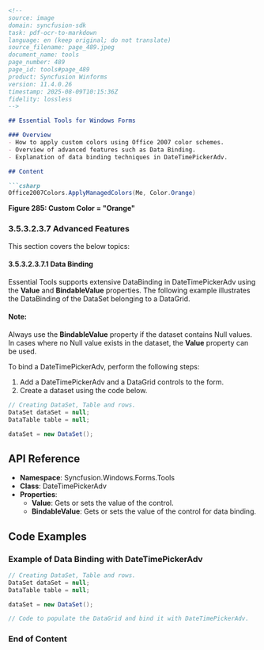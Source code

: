 ```markdown
<!--
source: image
domain: syncfusion-sdk
task: pdf-ocr-to-markdown
language: en (keep original; do not translate)
source_filename: page_489.jpeg
document_name: tools
page_number: 489
page_id: tools#page_489
product: Syncfusion Winforms
version: 11.4.0.26
timestamp: 2025-08-09T10:15:36Z
fidelity: lossless
-->

## Essential Tools for Windows Forms

### Overview
- How to apply custom colors using Office 2007 color schemes.
- Overview of advanced features such as Data Binding.
- Explanation of data binding techniques in DateTimePickerAdv.

## Content

```csharp
Office2007Colors.ApplyManagedColors(Me, Color.Orange)
```

**Figure 285: Custom Color = "Orange"**

### 3.5.3.2.3.7 Advanced Features

This section covers the below topics:

#### 3.5.3.2.3.7.1 Data Binding

Essential Tools supports extensive DataBinding in DateTimePickerAdv using the **Value** and **BindableValue** properties. The following example illustrates the DataBinding of the DataSet belonging to a DataGrid.

#### Note:
Always use the **BindableValue** property if the dataset contains Null values. In cases where no Null value exists in the dataset, the **Value** property can be used.

To bind a DateTimePickerAdv, perform the following steps:

1. Add a DateTimePickerAdv and a DataGrid controls to the form.
2. Create a dataset using the code below.

```csharp
// Creating DataSet, Table and rows.
DataSet dataSet = null;
DataTable table = null;

dataSet = new DataSet();
```

## API Reference

- **Namespace**: Syncfusion.Windows.Forms.Tools
- **Class**: DateTimePickerAdv
- **Properties**:
  - **Value**: Gets or sets the value of the control.
  - **BindableValue**: Gets or sets the value of the control for data binding.
  
## Code Examples

### Example of Data Binding with DateTimePickerAdv

```csharp
// Creating DataSet, Table and rows.
DataSet dataSet = null;
DataTable table = null;

dataSet = new DataSet();

// Code to populate the DataGrid and bind it with DateTimePickerAdv.
```

### End of Content
<!-- tags: [Syncfusion Winforms, DateTimePickerAdv, DataBinding, ColorSchemes, Office2007Colors] keywords: [Essential Tools, DateTimePickerAdv, DataBinding, Value, BindableValue, DataSet, DataGrid, DateTimePickerAdv, ColorManagement] -->
```